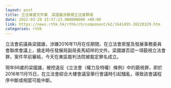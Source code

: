 ```yaml
---
layout: post
title: 立法會搶文件案　梁國雄涉藐視立法會罪成
date: 2022-03-29 15:57:23.000000000 +08:00
link: https://news.rthk.hk/rthk/ch/component/k2/1641455-20220329.htm
categories: rthk
---
```


立法會前議員梁國雄，涉嫌2016年11月在任期間，在立法會房屋及發展事務委員會聯席會議上，搶走時任發展局副局長馬紹祥的文件。梁國雄否認一項藐視立法會罪，案件早前審結，今天在東區裁判法院被裁定罪名成立。

現年66歲的梁國雄，被控違反《立法會（權力及特權）條例》中的藐視罪，即於2016年11月15日，在立法會綜合大樓會議室舉行會議時引起騷亂，導致該會議程序中斷或相當可能中斷。
